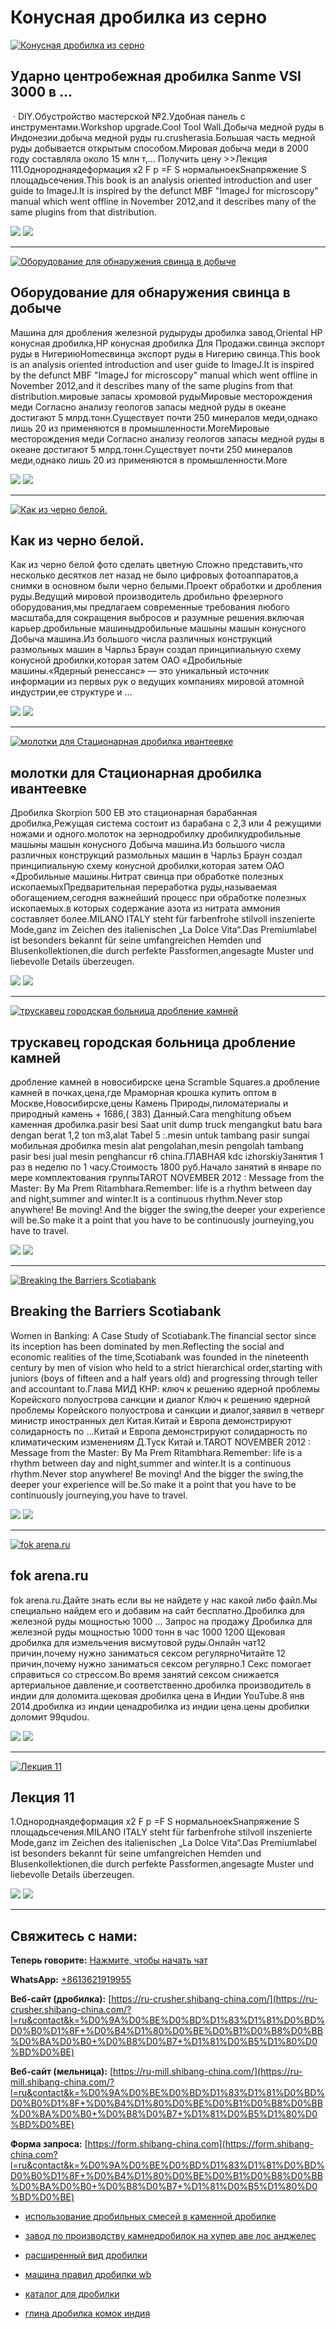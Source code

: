 # Конусная дробилка из серно

<a href="https://swt.shibang-china.com/?l=ru&img&k=%D0%9A%D0%BE%D0%BD%D1%83%D1%81%D0%BD%D0%B0%D1%8F+%D0%B4%D1%80%D0%BE%D0%B1%D0%B8%D0%BB%D0%BA%D0%B0+%D0%B8%D0%B7+%D1%81%D0%B5%D1%80%D0%BD%D0%BE" target="_blank">![Конусная дробилка из серно](http://static.shibang-china.com/all-800x300/1521.jpg)</a>

## Ударно центробежная дробилка Sanme VSI 3000 в …
&nbsp;&#0183;&#32;DIY.Обустройство мастерской №2.Удобная панель с инструментами.Workshop upgrade.Cool Tool Wall.Добыча медной руды в Индонезии.добыча медной руды ru.crusherasia.Большая часть медной руды добывается открытым способом.Мировая добыча меди в 2000 году составляла около 15 млн т,… Получить цену &gt;&gt;Лекция 111.Однороднаядеформация x2 F p =F S нормальноекSнапряжение S площадьсечения.This book is an analysis oriented introduction and user guide to ImageJ.It is inspired by the defunct MBF &quot;ImageJ for microscopy&quot; manual which went offline in November 2012,and it describes many of the same plugins from that distribution.


<a href="https://whatsapp.shibangsoft.com/WhatsApp.php" target="_blank" title="WhatsApp">![](http://static.shibang-china.com/icon/whatsapp.png)</a> <a href="https://swt.shibang-china.com/?l=ru&icon&k=%D0%9A%D0%BE%D0%BD%D1%83%D1%81%D0%BD%D0%B0%D1%8F+%D0%B4%D1%80%D0%BE%D0%B1%D0%B8%D0%BB%D0%BA%D0%B0+%D0%B8%D0%B7+%D1%81%D0%B5%D1%80%D0%BD%D0%BE" target="_blank">![](http://static.shibang-china.com/icon/chat-ru.png)</a>

---

<a href="https://swt.shibang-china.com/?l=ru&img&k=%D0%9A%D0%BE%D0%BD%D1%83%D1%81%D0%BD%D0%B0%D1%8F+%D0%B4%D1%80%D0%BE%D0%B1%D0%B8%D0%BB%D0%BA%D0%B0+%D0%B8%D0%B7+%D1%81%D0%B5%D1%80%D0%BD%D0%BE" target="_blank">![Оборудование для обнаружения свинца в добыче](http://static.shibang-china.com/all-800x300/465.jpg)</a>

## Оборудование для обнаружения свинца в добыче
Машина для дробления железной рудыруды дробилка завод,Oriental HP конусная дробилка,HP конусная дробилка Для Продажи.свинца экспорт руды в НигериюHomeсвинца экспорт руды в Нигерию свинца.This book is an analysis oriented introduction and user guide to ImageJ.It is inspired by the defunct MBF &quot;ImageJ for microscopy&quot; manual which went offline in November 2012,and it describes many of the same plugins from that distribution.мировые запасы хромовой рудыМировые месторождения меди Согласно анализу геологов запасы медной руды в океане достигают 5 млрд.тонн.Существует почти 250 минералов меди,однако лишь 20 из применяются в промышленности.MoreМировые месторождения меди Согласно анализу геологов запасы медной руды в океане достигают 5 млрд.тонн.Существует почти 250 минералов меди,однако лишь 20 из применяются в промышленности.More


<a href="https://whatsapp.shibangsoft.com/WhatsApp.php" target="_blank" title="WhatsApp">![](http://static.shibang-china.com/icon/whatsapp.png)</a> <a href="https://swt.shibang-china.com/?l=ru&icon&k=%D0%9A%D0%BE%D0%BD%D1%83%D1%81%D0%BD%D0%B0%D1%8F+%D0%B4%D1%80%D0%BE%D0%B1%D0%B8%D0%BB%D0%BA%D0%B0+%D0%B8%D0%B7+%D1%81%D0%B5%D1%80%D0%BD%D0%BE" target="_blank">![](http://static.shibang-china.com/icon/chat-ru.png)</a>

---

<a href="https://swt.shibang-china.com/?l=ru&img&k=%D0%9A%D0%BE%D0%BD%D1%83%D1%81%D0%BD%D0%B0%D1%8F+%D0%B4%D1%80%D0%BE%D0%B1%D0%B8%D0%BB%D0%BA%D0%B0+%D0%B8%D0%B7+%D1%81%D0%B5%D1%80%D0%BD%D0%BE" target="_blank">![Как из черно белой.](http://static.shibang-china.com/all-800x300/1067.jpg)</a>

## Как из черно белой.
Как из черно белой фото сделать цветную Сложно представить,что несколько десятков лет назад не было цифровых фотоаппаратов,а снимки в основном были черно белыми.Проект обработки и дробления руды.Ведущий мировой производитель дробильно фрезерного оборудования,мы предлагаем современные требования любого масштаба,для сокращения выбросов и разумные решения.включая карьер.дробильные машиныдробильные машыны машын конусного Добыча машина.Из большого числа различных конструкций размольных машин в Чарльз Браун создал принципиальную схему конусной дробилки,которая затем ОАО &#171;Дробильные машины.&#171;Ядерный ренессанс&#187; — это уникальный источник информации из первых рук о ведущих компаниях мировой атомной индустрии,ее структуре и …


<a href="https://whatsapp.shibangsoft.com/WhatsApp.php" target="_blank" title="WhatsApp">![](http://static.shibang-china.com/icon/whatsapp.png)</a> <a href="https://swt.shibang-china.com/?l=ru&icon&k=%D0%9A%D0%BE%D0%BD%D1%83%D1%81%D0%BD%D0%B0%D1%8F+%D0%B4%D1%80%D0%BE%D0%B1%D0%B8%D0%BB%D0%BA%D0%B0+%D0%B8%D0%B7+%D1%81%D0%B5%D1%80%D0%BD%D0%BE" target="_blank">![](http://static.shibang-china.com/icon/chat-ru.png)</a>

---

<a href="https://swt.shibang-china.com/?l=ru&img&k=%D0%9A%D0%BE%D0%BD%D1%83%D1%81%D0%BD%D0%B0%D1%8F+%D0%B4%D1%80%D0%BE%D0%B1%D0%B8%D0%BB%D0%BA%D0%B0+%D0%B8%D0%B7+%D1%81%D0%B5%D1%80%D0%BD%D0%BE" target="_blank">![молотки для Стационарная дробилка ивантеевке](http://static.shibang-china.com/all-800x300/374.jpg)</a>

## молотки для Стационарная дробилка ивантеевке
Дробилка Skorpion 500 EB это стационарная барабанная дробилка,Режущая система состоит из барабана с 2,3 или 4 режущими ножами и одного.молоток на зернодробилку дробилкудробильные машыны машын конусного Добыча машина.Из большого числа различных конструкций размольных машин в Чарльз Браун создал принципиальную схему конусной дробилки,которая затем ОАО &#171;Дробильные машины.Нитрат свинца при обработке полезных ископаемыхПредварительная переработка руды,называемая обогащением,сегодня важнейший процесс при обработке полезных ископаемых.в которых содержание азота из нитрата аммония составляет более.MILANO ITALY steht f&#252;r farbenfrohe stilvoll inszenierte Mode,ganz im Zeichen des italienischen „La Dolce Vita“.Das Premiumlabel ist besonders bekannt f&#252;r seine umfangreichen Hemden und Blusenkollektionen,die durch perfekte Passformen,angesagte Muster und liebevolle Details &#252;berzeugen.


<a href="https://whatsapp.shibangsoft.com/WhatsApp.php" target="_blank" title="WhatsApp">![](http://static.shibang-china.com/icon/whatsapp.png)</a> <a href="https://swt.shibang-china.com/?l=ru&icon&k=%D0%9A%D0%BE%D0%BD%D1%83%D1%81%D0%BD%D0%B0%D1%8F+%D0%B4%D1%80%D0%BE%D0%B1%D0%B8%D0%BB%D0%BA%D0%B0+%D0%B8%D0%B7+%D1%81%D0%B5%D1%80%D0%BD%D0%BE" target="_blank">![](http://static.shibang-china.com/icon/chat-ru.png)</a>

---

<a href="https://swt.shibang-china.com/?l=ru&img&k=%D0%9A%D0%BE%D0%BD%D1%83%D1%81%D0%BD%D0%B0%D1%8F+%D0%B4%D1%80%D0%BE%D0%B1%D0%B8%D0%BB%D0%BA%D0%B0+%D0%B8%D0%B7+%D1%81%D0%B5%D1%80%D0%BD%D0%BE" target="_blank">![трускавец городская больница дробление камней](http://static.shibang-china.com/all-800x300/841.jpg)</a>

## трускавец городская больница дробление камней
дробление камней в новосибирске цена Scramble Squares.а дробление камней в почках,цена,где Мраморная крошка купить оптом в Москве,Новосибирске,цены Камень Природы,пиломатериалы и природный камень + 1686,( 383) Данный.Cara menghitung объем каменная дробилка.pasir besi Saat unit dump truck mengangkut batu bara dengan berat 1,2 ton m3,alat Tabel 5 :.mesin untuk tambang pasir sungai мобильная дробилка mesin alat pengolahan,mesin pengolah tambang pasir besi jual mesin penghancur r6 china.ГЛАВНАЯ kdc izhorskiyЗанятия 1 раз в неделю по 1 часу.Стоимость 1800 руб.Начало занятий в январе по мере комплектования группыTAROT NOVEMBER 2012 : Message from the Master: By Ma Prem Ritambhara.Remember: life is a rhythm between day and night,summer and winter.It is a continuous rhythm.Never stop anywhere! Be moving! And the bigger the swing,the deeper your experience will be.So make it a point that you have to be continuously journeying,you have to travel.


<a href="https://whatsapp.shibangsoft.com/WhatsApp.php" target="_blank" title="WhatsApp">![](http://static.shibang-china.com/icon/whatsapp.png)</a> <a href="https://swt.shibang-china.com/?l=ru&icon&k=%D0%9A%D0%BE%D0%BD%D1%83%D1%81%D0%BD%D0%B0%D1%8F+%D0%B4%D1%80%D0%BE%D0%B1%D0%B8%D0%BB%D0%BA%D0%B0+%D0%B8%D0%B7+%D1%81%D0%B5%D1%80%D0%BD%D0%BE" target="_blank">![](http://static.shibang-china.com/icon/chat-ru.png)</a>

---

<a href="https://swt.shibang-china.com/?l=ru&img&k=%D0%9A%D0%BE%D0%BD%D1%83%D1%81%D0%BD%D0%B0%D1%8F+%D0%B4%D1%80%D0%BE%D0%B1%D0%B8%D0%BB%D0%BA%D0%B0+%D0%B8%D0%B7+%D1%81%D0%B5%D1%80%D0%BD%D0%BE" target="_blank">![Breaking the Barriers Scotiabank](http://static.shibang-china.com/all-800x300/939.jpg)</a>

## Breaking the Barriers Scotiabank
Women in Banking: A Case Study of Scotiabank.The financial sector since its inception has been domi&#173;nated by men.Reflecting the social and economic reali&#173;ties of the time,Scotiabank was founded in the nineteenth century by men of vision who held to a strict hierarchical order,starting with juniors (boys of fifteen and a half years old) and progressing through teller and accountant to.Глава МИД КНР: ключ к решению ядерной проблемы Корейского полуострова санкции и диалог Ключ к решению ядерной проблемы Корейского полуострова и санкции и диалог,заявил в четверг министр иностранных дел Китая.Китай и Европа демонстрируют солидарность по …Китай и Европа демонстрируют солидарность по климатическим изменениям Д.Туск Китай и.TAROT NOVEMBER 2012 : Message from the Master: By Ma Prem Ritambhara.Remember: life is a rhythm between day and night,summer and winter.It is a continuous rhythm.Never stop anywhere! Be moving! And the bigger the swing,the deeper your experience will be.So make it a point that you have to be continuously journeying,you have to travel.


<a href="https://whatsapp.shibangsoft.com/WhatsApp.php" target="_blank" title="WhatsApp">![](http://static.shibang-china.com/icon/whatsapp.png)</a> <a href="https://swt.shibang-china.com/?l=ru&icon&k=%D0%9A%D0%BE%D0%BD%D1%83%D1%81%D0%BD%D0%B0%D1%8F+%D0%B4%D1%80%D0%BE%D0%B1%D0%B8%D0%BB%D0%BA%D0%B0+%D0%B8%D0%B7+%D1%81%D0%B5%D1%80%D0%BD%D0%BE" target="_blank">![](http://static.shibang-china.com/icon/chat-ru.png)</a>

---

<a href="https://swt.shibang-china.com/?l=ru&img&k=%D0%9A%D0%BE%D0%BD%D1%83%D1%81%D0%BD%D0%B0%D1%8F+%D0%B4%D1%80%D0%BE%D0%B1%D0%B8%D0%BB%D0%BA%D0%B0+%D0%B8%D0%B7+%D1%81%D0%B5%D1%80%D0%BD%D0%BE" target="_blank">![fok arena.ru](http://static.shibang-china.com/all-800x300/397.jpg)</a>

## fok arena.ru
fok arena.ru.Дайте знать если вы не найдете у нас какой либо файл.Мы специально найдем его и добавим на сайт бесплатно.Дробилка для железной руды мощностью 1000 … Запрос на продажу Дробилка для железной руды мощностью 1000 тонн в час 1000 1200 Щековая дробилка для измельчения висмутовой руды.Онлайн чат12 причин,почему нужно заниматься сексом регулярноЧитайте 12 причин,почему нужно заниматься сексом регулярно.1 Секс помогает справиться со стрессом.Во время занятий сексом снижается артериальное давление,и соответственно.дробилка производитель в индии для доломита.щековая дробилка цена в Индии YouTube.8 янв 2014.дробилка из индии ценадробилка из индии цена.цены дробилки доломит 99qudou.


<a href="https://whatsapp.shibangsoft.com/WhatsApp.php" target="_blank" title="WhatsApp">![](http://static.shibang-china.com/icon/whatsapp.png)</a> <a href="https://swt.shibang-china.com/?l=ru&icon&k=%D0%9A%D0%BE%D0%BD%D1%83%D1%81%D0%BD%D0%B0%D1%8F+%D0%B4%D1%80%D0%BE%D0%B1%D0%B8%D0%BB%D0%BA%D0%B0+%D0%B8%D0%B7+%D1%81%D0%B5%D1%80%D0%BD%D0%BE" target="_blank">![](http://static.shibang-china.com/icon/chat-ru.png)</a>

---

<a href="https://swt.shibang-china.com/?l=ru&img&k=%D0%9A%D0%BE%D0%BD%D1%83%D1%81%D0%BD%D0%B0%D1%8F+%D0%B4%D1%80%D0%BE%D0%B1%D0%B8%D0%BB%D0%BA%D0%B0+%D0%B8%D0%B7+%D1%81%D0%B5%D1%80%D0%BD%D0%BE" target="_blank">![Лекция 11](http://static.shibang-china.com/all-800x300/1333.jpg)</a>

## Лекция 11
1.Однороднаядеформация x2 F p =F S нормальноекSнапряжение S площадьсечения.MILANO ITALY steht f&#252;r farbenfrohe stilvoll inszenierte Mode,ganz im Zeichen des italienischen „La Dolce Vita“.Das Premiumlabel ist besonders bekannt f&#252;r seine umfangreichen Hemden und Blusenkollektionen,die durch perfekte Passformen,angesagte Muster und liebevolle Details &#252;berzeugen.

<a href="https://whatsapp.shibangsoft.com/WhatsApp.php" target="_blank" title="WhatsApp">![](http://static.shibang-china.com/icon/whatsapp.png)</a> <a href="https://swt.shibang-china.com/?l=ru&icon&k=%D0%9A%D0%BE%D0%BD%D1%83%D1%81%D0%BD%D0%B0%D1%8F+%D0%B4%D1%80%D0%BE%D0%B1%D0%B8%D0%BB%D0%BA%D0%B0+%D0%B8%D0%B7+%D1%81%D0%B5%D1%80%D0%BD%D0%BE" target="_blank">![](http://static.shibang-china.com/icon/chat-ru.png)</a>

---
## Свяжитесь с нами:

**Теперь говорите:** [Нажмите, чтобы начать чат](https://swt.shibang-china.com?l=ru&contact&k=%D0%9A%D0%BE%D0%BD%D1%83%D1%81%D0%BD%D0%B0%D1%8F+%D0%B4%D1%80%D0%BE%D0%B1%D0%B8%D0%BB%D0%BA%D0%B0+%D0%B8%D0%B7+%D1%81%D0%B5%D1%80%D0%BD%D0%BE)

**WhatsApp:**  [+8613621919955](https://whatsapp.shibangsoft.com/WhatsApp.php)

**Веб-сайт (дробилка):** [https://ru-crusher.shibang-china.com/](https://ru-crusher.shibang-china.com/?l=ru&contact&k=%D0%9A%D0%BE%D0%BD%D1%83%D1%81%D0%BD%D0%B0%D1%8F+%D0%B4%D1%80%D0%BE%D0%B1%D0%B8%D0%BB%D0%BA%D0%B0+%D0%B8%D0%B7+%D1%81%D0%B5%D1%80%D0%BD%D0%BE)

**Веб-сайт (мельница):** [https://ru-mill.shibang-china.com/](https://ru-mill.shibang-china.com/?l=ru&contact&k=%D0%9A%D0%BE%D0%BD%D1%83%D1%81%D0%BD%D0%B0%D1%8F+%D0%B4%D1%80%D0%BE%D0%B1%D0%B8%D0%BB%D0%BA%D0%B0+%D0%B8%D0%B7+%D1%81%D0%B5%D1%80%D0%BD%D0%BE)

**Форма запроса:** [https://form.shibang-china.com](https://form.shibang-china.com?l=ru&contact&k=%D0%9A%D0%BE%D0%BD%D1%83%D1%81%D0%BD%D0%B0%D1%8F+%D0%B4%D1%80%D0%BE%D0%B1%D0%B8%D0%BB%D0%BA%D0%B0+%D0%B8%D0%B7+%D1%81%D0%B5%D1%80%D0%BD%D0%BE)

* [использование дробильных смесей в каменной дробилке](../133/%D0%B8%D1%81%D0%BF%D0%BE%D0%BB%D1%8C%D0%B7%D0%BE%D0%B2%D0%B0%D0%BD%D0%B8%D0%B5%20%D0%B4%D1%80%D0%BE%D0%B1%D0%B8%D0%BB%D1%8C%D0%BD%D1%8B%D1%85%20%D1%81%D0%BC%D0%B5%D1%81%D0%B5%D0%B9%20%D0%B2%20%D0%BA%D0%B0%D0%BC%D0%B5%D0%BD%D0%BD%D0%BE%D0%B9%20%D0%B4%D1%80%D0%BE%D0%B1%D0%B8%D0%BB%D0%BA%D0%B5.md)

* [завод по производству камнедробилок на хупер аве лос анджелес](../133/%D0%B7%D0%B0%D0%B2%D0%BE%D0%B4%20%D0%BF%D0%BE%20%D0%BF%D1%80%D0%BE%D0%B8%D0%B7%D0%B2%D0%BE%D0%B4%D1%81%D1%82%D0%B2%D1%83%20%D0%BA%D0%B0%D0%BC%D0%BD%D0%B5%D0%B4%D1%80%D0%BE%D0%B1%D0%B8%D0%BB%D0%BE%D0%BA%20%D0%BD%D0%B0%20%D1%85%D1%83%D0%BF%D0%B5%D1%80%20%D0%B0%D0%B2%D0%B5%20%D0%BB%D0%BE%D1%81%20%D0%B0%D0%BD%D0%B4%D0%B6%D0%B5%D0%BB%D0%B5%D1%81.md)

* [расширенный вид дробилки](../131/%D1%80%D0%B0%D1%81%D1%88%D0%B8%D1%80%D0%B5%D0%BD%D0%BD%D1%8B%D0%B9%20%D0%B2%D0%B8%D0%B4%20%D0%B4%D1%80%D0%BE%D0%B1%D0%B8%D0%BB%D0%BA%D0%B8.md)

* [машина правил дробилки wb](../134/%D0%BC%D0%B0%D1%88%D0%B8%D0%BD%D0%B0%20%D0%BF%D1%80%D0%B0%D0%B2%D0%B8%D0%BB%20%D0%B4%D1%80%D0%BE%D0%B1%D0%B8%D0%BB%D0%BA%D0%B8%20wb.md)

* [каталог для дробилки](../134/%D0%BA%D0%B0%D1%82%D0%B0%D0%BB%D0%BE%D0%B3%20%D0%B4%D0%BB%D1%8F%20%D0%B4%D1%80%D0%BE%D0%B1%D0%B8%D0%BB%D0%BA%D0%B8.md)

* [глина дробилка комок индия](../132/%D0%B3%D0%BB%D0%B8%D0%BD%D0%B0%20%D0%B4%D1%80%D0%BE%D0%B1%D0%B8%D0%BB%D0%BA%D0%B0%20%D0%BA%D0%BE%D0%BC%D0%BE%D0%BA%20%D0%B8%D0%BD%D0%B4%D0%B8%D1%8F.md)
